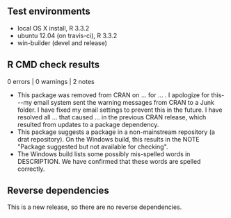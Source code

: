 ## Test environments
* local OS X install, R 3.3.2
* ubuntu 12.04 (on travis-ci), R 3.3.2
* win-builder (devel and release)

## R CMD check results

0 errors | 0 warnings | 2 notes

* This package was removed from CRAN on ... for ... . I apologize for this---my email system 
sent the warning messages from CRAN to a Junk folder. I have fixed my email settings to 
prevent this in the future. I have resolved all ... that caused ... in the previous 
CRAN release, which resulted from updates to a package dependency.
* This package suggests a package in a non-mainstream repository (a drat repository). On the Windows build, this results in the NOTE "Package suggested but not available for checking".
* The Windows build lists some possibly mis-spelled words in DESCRIPTION. We have confirmed that these words are spelled correctly. 

## Reverse dependencies

This is a new release, so there are no reverse dependencies.
